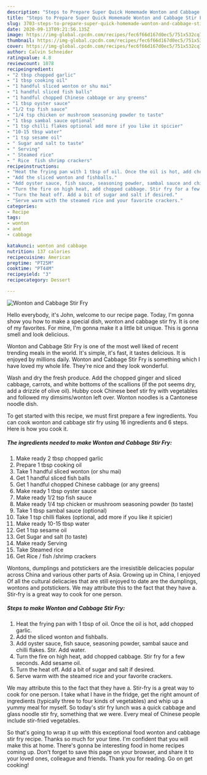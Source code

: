 ```yaml
---
description: "Steps to Prepare Super Quick Homemade Wonton and Cabbage Stir Fry"
title: "Steps to Prepare Super Quick Homemade Wonton and Cabbage Stir Fry"
slug: 3703-steps-to-prepare-super-quick-homemade-wonton-and-cabbage-stir-fry
date: 2020-09-13T09:21:56.135Z
image: https://img-global.cpcdn.com/recipes/fec6f66d167d0ec5/751x532cq70/wonton-and-cabbage-stir-fry-recipe-main-photo.jpg
thumbnail: https://img-global.cpcdn.com/recipes/fec6f66d167d0ec5/751x532cq70/wonton-and-cabbage-stir-fry-recipe-main-photo.jpg
cover: https://img-global.cpcdn.com/recipes/fec6f66d167d0ec5/751x532cq70/wonton-and-cabbage-stir-fry-recipe-main-photo.jpg
author: Calvin Schneider
ratingvalue: 4.8
reviewcount: 1078
recipeingredient:
- "2 tbsp chopped garlic"
- "1 tbsp cooking oil"
- "1 handful sliced wonton or shu mai"
- "1 handful sliced fish balls"
- "1 handful chopped Chinese cabbage or any greens"
- "1 tbsp oyster sauce"
- "1/2 tsp fish sauce"
- "1/4 tsp chicken or mushroom seasoning powder to taste"
- "1 tbsp sambal sauce optional"
- "1 tsp chilli flakes optional add more if you like it spicier"
- "10-15 tbsp water"
- "1 tsp sesame oil"
- " Sugar and salt to taste"
- " Serving"
- " Steamed rice"
- " Rice  fish shrimp crackers"
recipeinstructions:
- "Heat the frying pan with 1 tbsp of oil. Once the oil is hot, add chopped garlic."
- "Add the sliced wonton and fishballs."
- "Add oyster sauce, fish sauce, seasoning powder, sambal sauce and chilli flakes. Stir. Add water."
- "Turn the fire on high heat, add chopped cabbage. Stir fry for a few seconds. Add sesame oil."
- "Turn the heat off. Add a bit of sugar and salt if desired."
- "Serve warm with the steamed rice and your favorite crackers."
categories:
- Recipe
tags:
- wonton
- and
- cabbage

katakunci: wonton and cabbage 
nutrition: 137 calories
recipecuisine: American
preptime: "PT25M"
cooktime: "PT44M"
recipeyield: "3"
recipecategory: Dessert

---
```



![Wonton and Cabbage Stir Fry](https://img-global.cpcdn.com/recipes/fec6f66d167d0ec5/751x532cq70/wonton-and-cabbage-stir-fry-recipe-main-photo.jpg)

Hello everybody, it's John, welcome to our recipe page. Today, I'm gonna show you how to make a special dish, wonton and cabbage stir fry. It is one of my favorites. For mine, I'm gonna make it a little bit unique. This is gonna smell and look delicious.

Wonton and Cabbage Stir Fry is one of the most well liked of recent trending meals in the world. It's simple, it's fast, it tastes delicious. It is enjoyed by millions daily. Wonton and Cabbage Stir Fry is something which I have loved my whole life. They're nice and they look wonderful.

Wash and dry the fresh produce. Add the chopped ginger and sliced cabbage, carrots, and white bottoms of the scallions (if the pot seems dry, add a drizzle of olive oil). Hubby cook Chinese beef stir fry with vegetables and followed my dimsims/wonton left over. Wonton noodles is a Cantonese noodle dish.


To get started with this recipe, we must first prepare a few ingredients. You can cook wonton and cabbage stir fry using 16 ingredients and 6 steps. Here is how you cook it.

<!--inarticleads1-->

##### The ingredients needed to make Wonton and Cabbage Stir Fry:

1. Make ready 2 tbsp chopped garlic
1. Prepare 1 tbsp cooking oil
1. Take 1 handful sliced wonton (or shu mai)
1. Get 1 handful sliced fish balls
1. Get 1 handful chopped Chinese cabbage (or any greens)
1. Make ready 1 tbsp oyster sauce
1. Make ready 1/2 tsp fish sauce
1. Make ready 1/4 tsp chicken or mushroom seasoning powder (to taste)
1. Take 1 tbsp sambal sauce (optional)
1. Take 1 tsp chilli flakes (optional, add more if you like it spicier)
1. Make ready 10-15 tbsp water
1. Get 1 tsp sesame oil
1. Get  Sugar and salt (to taste)
1. Make ready  Serving
1. Take  Steamed rice
1. Get  Rice / fish /shrimp crackers


Wontons, dumplings and potstickers are the irresistible delicacies popular across China and various other parts of Asia. Growing up in China, I enjoyed Of all the cultural delicacies that are still enjoyed to date are the dumplings, wontons and potstickers. We may attribute this to the fact that they have a. Stir-fry is a great way to cook for one person. 

<!--inarticleads2-->

##### Steps to make Wonton and Cabbage Stir Fry:

1. Heat the frying pan with 1 tbsp of oil. Once the oil is hot, add chopped garlic.
1. Add the sliced wonton and fishballs.
1. Add oyster sauce, fish sauce, seasoning powder, sambal sauce and chilli flakes. Stir. Add water.
1. Turn the fire on high heat, add chopped cabbage. Stir fry for a few seconds. Add sesame oil.
1. Turn the heat off. Add a bit of sugar and salt if desired.
1. Serve warm with the steamed rice and your favorite crackers.


We may attribute this to the fact that they have a. Stir-fry is a great way to cook for one person. I take what I have in the fridge, get the right amount of ingredients (typically three to four kinds of vegetables) and whip up a yummy meal for myself. So today&#39;s stir fry lunch was a quick cabbage and glass noodle stir fry, something that we were. Every meal of Chinese people include stir-fried vegetables. 

So that's going to wrap it up with this exceptional food wonton and cabbage stir fry recipe. Thanks so much for your time. I'm confident that you will make this at home. There's gonna be interesting food in home recipes coming up. Don't forget to save this page on your browser, and share it to your loved ones, colleague and friends. Thank you for reading. Go on get cooking!
